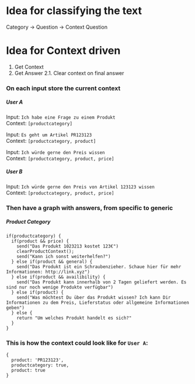 # Idea for classifying the text

Category -> Question -> Context Question


# Idea for Context driven

1. Get Context
2. Get Answer
2.1. Clear context on final answer

### On each input store the current context

##### User A

Input: `Ich habe eine Frage zu einem Produkt`  
Context: `[productcategory]`

Input: `Es geht um Artikel PR123123`  
Context: `[productcategory, product]`

Input: `Ich würde gerne den Preis wissen`  
Context: `[productcategory, product, price]`

##### User B

Input: `Ich würde gerne den Preis von Artikel 123123 wissen`  
Context: `[productcategory, product, price]`


### Then have a graph with answers, from specific to generic

##### Product Category

```
if(productcategory) {
  if(product && price) {
    send("Das Produkt 1023213 kostet 123€")
    clearProductContext();
    send("Kann ich sonst weiterhelfen?")
  } else if(product && general) {
    send("Das Produkt ist ein Schraubenzieher. Schaue hier für mehr Informationen: http://link.xyz")
  } else if(product && availibility) {
    send("Das Produkt kann innerhalb von 2 Tagen geliefert werden. Es sind nur noch wenige Produkte verfügbar")
  } else if(product) {
    send("Was möchtest Du über das Produkt wissen? Ich kann Dir Informationen zu dem Preis, Lieferstatus oder allgemeine Informationen geben")
  } else {
    return "Um welches Produkt handelt es sich?"
  }
}
```


### This is how the context could look like for `User A`:

```
{
  product: 'PR123123',
  productcategory: true,
  product: true
}
```
